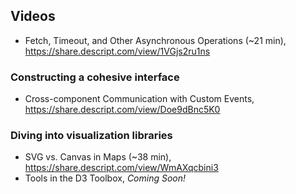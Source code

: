 ## Videos

- Fetch, Timeout, and Other Asynchronous Operations (~21 min), https://share.descript.com/view/1VGjs2ru1ns

### Constructing a cohesive interface
  - Cross-component Communication with Custom Events, https://share.descript.com/view/Doe9dBnc5K0

### Diving into visualization libraries
  - SVG vs. Canvas in Maps (~38 min), https://share.descript.com/view/WmAXqcbini3
  - Tools in the D3 Toolbox, _Coming Soon!_

<!--
## References

- Points Unkown Story Map Tutorial - https://pointsunknown.nyc/web%20mapping/mapbox/2020/04/15/11_MapboxStorytelling.html
-->